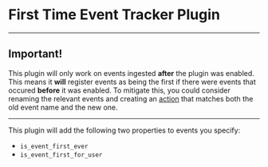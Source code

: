 # First Time Event Tracker Plugin

<hr />

## Important!

This plugin will only work on events ingested **after** the plugin was enabled. This means it **will** register events as being the first if there were events that occured **before** it was enabled. To mitigate this, you could consider renaming the relevant events and creating an [action](https://posthog.com/docs/features/actions) that matches both the old event name and the new one.

<hr />

This plugin will add the following two properties to events you specify:

- `is_event_first_ever`
- `is_event_first_for_user`
